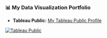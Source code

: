 ### 📊 My Data Visualization Portfolio

* **Tableau Public:** [My Tableau Public Profile]([YOUR_TABLEAU_PUBLIC_URL_HERE](https://public.tableau.com/app/profile/zoghaimy/favorites))

[![Tableau Public](https://img.shields.io/badge/Tableau%20Public-E97627?style=for-the-badge&logo=Tableau&logoColor=white)]([YOUR_TABLEAU_PUBLIC_URL_HERE](https://public.tableau.com/app/profile/zoghaimy/favorites))
